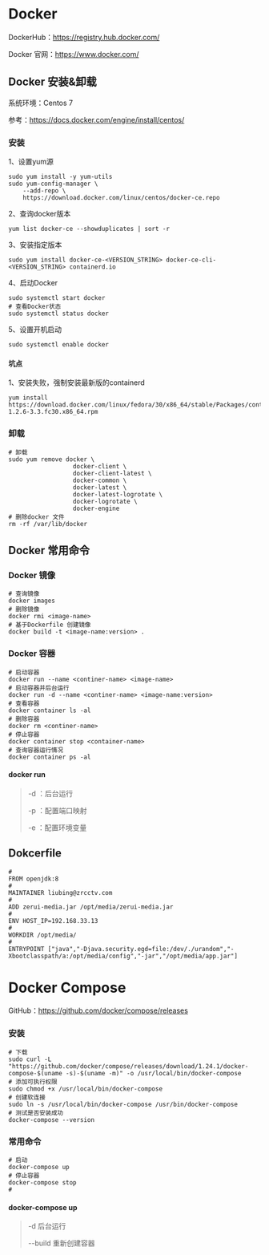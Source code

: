 # Docker 

DockerHub：https://registry.hub.docker.com/

Docker 官网：https://www.docker.com/

## Docker 安装&卸载

系统环境：Centos 7

参考：https://docs.docker.com/engine/install/centos/

### 安装

1、设置yum源

~~~shell
sudo yum install -y yum-utils
sudo yum-config-manager \
    --add-repo \
    https://download.docker.com/linux/centos/docker-ce.repo
~~~

2、查询docker版本

~~~shell
yum list docker-ce --showduplicates | sort -r
~~~

3、安装指定版本

~~~shell
sudo yum install docker-ce-<VERSION_STRING> docker-ce-cli-<VERSION_STRING> containerd.io
~~~

4、启动Docker

~~~shell
sudo systemctl start docker
# 查看Docker状态
sudo systemctl status docker
~~~

5、设置开机启动

~~~shell
sudo systemctl enable docker
~~~

#### 坑点

1、安装失败，强制安装最新版的containerd

~~~shell
yum install https://download.docker.com/linux/fedora/30/x86_64/stable/Packages/containerd.io-1.2.6-3.3.fc30.x86_64.rpm
~~~

### 卸载

~~~shell
# 卸载
sudo yum remove docker \
                  docker-client \
                  docker-client-latest \
                  docker-common \
                  docker-latest \
                  docker-latest-logrotate \
                  docker-logrotate \
                  docker-engine
# 删除docker 文件
rm -rf /var/lib/docker
~~~

## Docker 常用命令

### Docker 镜像

~~~shell
# 查询镜像
docker images
# 删除镜像
docker rmi <image-name>
# 基于Dockerfile 创建镜像
docker build -t <image-name:version> .
~~~

### Docker 容器

~~~shell
# 启动容器
docker run --name <continer-name> <image-name>
# 启动容器并后台运行
docker run -d --name <continer-name> <image-name:version>
# 查看容器
docker container ls -al
# 删除容器
docker rm <continer-name>
# 停止容器
docker container stop <container-name>
# 查询容器运行情况
docker container ps -al
~~~

#### docker run

> -d ：后台运行
>
> -p ：配置端口映射
>
> -e ：配置环境变量



## Dokcerfile

~~~
# 
FROM openjdk:8
# 
MAINTAINER liubing@zrcctv.com
# 
ADD zerui-media.jar /opt/media/zerui-media.jar
# 
ENV HOST_IP=192.168.33.13
# 
WORKDIR /opt/media/
#
ENTRYPOINT ["java","-Djava.security.egd=file:/dev/./urandom","-Xbootclasspath/a:/opt/media/config","-jar","/opt/media/app.jar"]

~~~



# Docker Compose

GitHub：https://github.com/docker/compose/releases

### 安装

~~~shell
# 下载
sudo curl -L "https://github.com/docker/compose/releases/download/1.24.1/docker-compose-$(uname -s)-$(uname -m)" -o /usr/local/bin/docker-compose
# 添加可执行权限
sudo chmod +x /usr/local/bin/docker-compose
# 创建软连接
sudo ln -s /usr/local/bin/docker-compose /usr/bin/docker-compose
# 测试是否安装成功
docker-compose --version
~~~

### 常用命令

~~~shell
# 启动
docker-compose up 
# 停止容器
docker-compose stop
# 
~~~

#### docker-compose up

> -d 后台运行
>
> --build 重新创建容器
